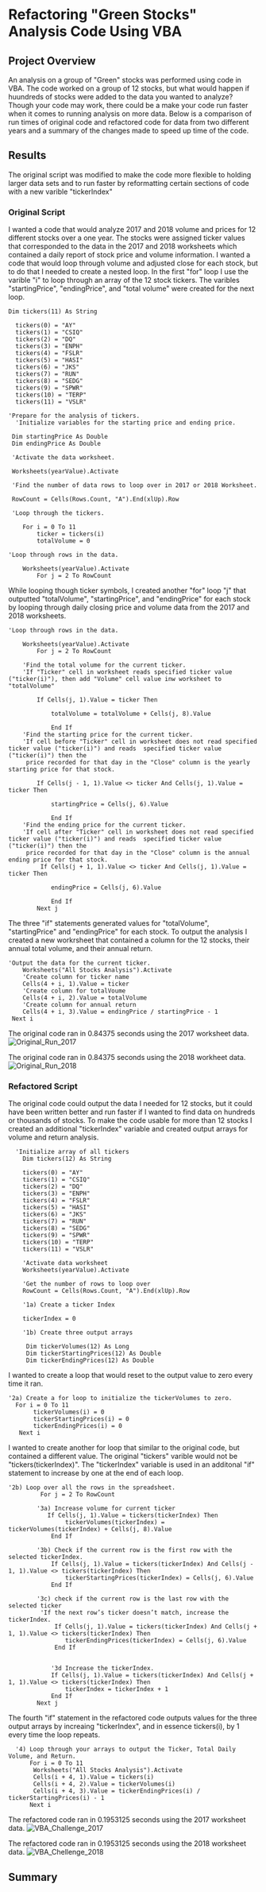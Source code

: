 # Refactoring "Green Stocks" Analysis Code Using VBA
## Project Overview 
An analysis on a group of "Green" stocks was performed using code in VBA. The code worked on a group of 12 stocks, but what would happen if huundreds of stocks were added to the data you wanted to analyze? Though your code may work, there could be a make your code run faster when it comes to running analysis on more data. Below is a comparison of run times of original code and refactored code for data from two different years and a summary of the changes made to speed up time of the code. 
 
## Results
The original script was modified to make the code more flexible to holding larger data sets and to run faster by reformatting certain sections of code with a new varible "tickerIndex" 
### Original Script 
I wanted a code that would analyze 2017 and 2018 volume and prices for 12 different stocks over a one year. The stocks were assigned ticker values that corresponded to the data in the 2017 and 2018 worksheets which contained a daily report of stock price and volume information. I wanted a code that would loop through volume and adjusted close for each stock, but to do that I needed to create a nested loop. In the first "for" loop I use the varible "i" to loop through an array of the 12 stock tickers. The varibles "startingPrice", "endingPrice", and "total volume" were created for the next loop.

```
Dim tickers(11) As String
 
  tickers(0) = "AY"
  tickers(1) = "CSIQ"
  tickers(2) = "DQ"
  tickers(3) = "ENPH"
  tickers(4) = "FSLR"
  tickers(5) = "HASI"
  tickers(6) = "JKS"
  tickers(7) = "RUN"
  tickers(8) = "SEDG"
  tickers(9) = "SPWR"
  tickers(10) = "TERP"
  tickers(11) = "VSLR"
    
'Prepare for the analysis of tickers.
  'Initialize variables for the starting price and ending price.
    
 Dim startingPrice As Double
 Dim endingPrice As Double
    
 'Activate the data worksheet.
    
 Worksheets(yearValue).Activate
    
 'Find the number of data rows to loop over in 2017 or 2018 Worksheet.
    
 RowCount = Cells(Rows.Count, "A").End(xlUp).Row
 
 'Loop through the tickers.
    
    For i = 0 To 11
        ticker = tickers(i)
        totalVolume = 0
        
'Loop through rows in the data.

    Worksheets(yearValue).Activate
        For j = 2 To RowCount
 ```
While looping though ticker symbols, I created another "for" loop "j" that outputted "totalVolume", "startingPrice", and "endingPrice" for each stock by looping through daily closing price and volume data from the 2017 and 2018 worksheets. 
```
'Loop through rows in the data.

    Worksheets(yearValue).Activate
        For j = 2 To RowCount
        
    'Find the total volume for the current ticker.
    'If "Ticker" cell in worksheet reads specified ticker value ("ticker(i)"), then add "Volume" cell value inw worksheet to "totalVolume"
        
        If Cells(j, 1).Value = ticker Then
            
            totalVolume = totalVolume + Cells(j, 8).Value
            
            End If
    'Find the starting price for the current ticker.
    'If cell before "Ticker" cell in worksheet does not read specified ticker value ("ticker(i)") and reads  specified ticker value ("ticker(i)") then the   
     price recorded for that day in the "Close" column is the yearly starting price for that stock.
        
        If Cells(j - 1, 1).Value <> ticker And Cells(j, 1).Value = ticker Then
            
            startingPrice = Cells(j, 6).Value
            
            End If
    'Find the ending price for the current ticker.
    'If cell after "Ticker" cell in worksheet does not read specified ticker value ("ticker(i)") and reads  specified ticker value ("ticker(i)") then the
     price recorded for that day in the "Close" column is the annual ending price for that stock.
         If Cells(j + 1, 1).Value <> ticker And Cells(j, 1).Value = ticker Then
            
            endingPrice = Cells(j, 6).Value
            
            End If   
        Next j
```
The three "if" statements generated values for "totalVolume", "startingPrice" and "endingPrice" for each stock. To output the analysis I created a new workrsheet that contained a column for the 12 stocks, their annual total volume, and their annual return.
```
'Output the data for the current ticker.
    Worksheets("All Stocks Analysis").Activate
    'Create column for ticker name
    Cells(4 + i, 1).Value = ticker
    'Create column for totalVoume
    Cells(4 + i, 2).Value = totalVolume
    'Create column for annual return
    Cells(4 + i, 3).Value = endingPrice / startingPrice - 1
 Next i
```
The original code ran in 0.84375 seconds using the 2017 worksheet data.
![Original_Run_2017](https://user-images.githubusercontent.com/104794100/174687595-b8dd1075-7622-47de-a28b-ddf0a1e1229d.png)

The original code ran in 0.84375 seconds using the 2018 workheet data.
![Original_Run_2018](https://user-images.githubusercontent.com/104794100/174687599-53e5a46b-da6c-4b0f-82df-b77e732b9889.png)

### Refactored Script
The original code could output the data I needed for 12 stocks, but it could have been written better and run faster if I wanted to find data on hundreds or thousands of stocks. To make the code usable for more than 12 stocks I created an additional "tickerIndex" variable and created output arrays for volume and return analysis.
```
  'Initialize array of all tickers
    Dim tickers(12) As String
    
    tickers(0) = "AY"
    tickers(1) = "CSIQ"
    tickers(2) = "DQ"
    tickers(3) = "ENPH"
    tickers(4) = "FSLR"
    tickers(5) = "HASI"
    tickers(6) = "JKS"
    tickers(7) = "RUN"
    tickers(8) = "SEDG"
    tickers(9) = "SPWR"
    tickers(10) = "TERP"
    tickers(11) = "VSLR"
    
    'Activate data worksheet
    Worksheets(yearValue).Activate
    
    'Get the number of rows to loop over
    RowCount = Cells(Rows.Count, "A").End(xlUp).Row
    
    '1a) Create a ticker Index
    
    tickerIndex = 0
    
    '1b) Create three output arrays
    
     Dim tickerVolumes(12) As Long
     Dim tickerStartingPrices(12) As Double
     Dim tickerEndingPrices(12) As Double
 ```
I wanted to create a loop that would reset to the output value to zero every time it ran.
 ```
 '2a) Create a for loop to initialize the tickerVolumes to zero.
   For i = 0 To 11
        tickerVolumes(i) = 0
        tickerStartingPrices(i) = 0
        tickerEndingPrices(i) = 0
    Next i
 ```
I wanted to create another for loop that similar to the original code, but contained a different value. The original "tickers" varible would not be "tickers(tickerIndex)". The "tickerIndex" variable is used in an additonal "if" statement to increase by one at the end of each loop.
```
'2b) Loop over all the rows in the spreadsheet.
         For j = 2 To RowCount
       
        '3a) Increase volume for current ticker
           If Cells(j, 1).Value = tickers(tickerIndex) Then
                tickerVolumes(tickerIndex) = tickerVolumes(tickerIndex) + Cells(j, 8).Value
            End If
        
        '3b) Check if the current row is the first row with the selected tickerIndex.
            If Cells(j, 1).Value = tickers(tickerIndex) And Cells(j - 1, 1).Value <> tickers(tickerIndex) Then
                tickerStartingPrices(tickerIndex) = Cells(j, 6).Value
            End If
        
        '3c) check if the current row is the last row with the selected ticker
         'If the next row’s ticker doesn’t match, increase the tickerIndex.
             If Cells(j, 1).Value = tickers(tickerIndex) And Cells(j + 1, 1).Value <> tickers(tickerIndex) Then
                tickerEndingPrices(tickerIndex) = Cells(j, 6).Value
             End If
            

            '3d Increase the tickerIndex.
            If Cells(j, 1).Value = tickers(tickerIndex) And Cells(j + 1, 1).Value <> tickers(tickerIndex) Then
                tickerIndex = tickerIndex + 1
            End If
        Next j
 ```
 The fourth "if" statement in the refactored code outputs values for the three output arrays by increaing "tickerIndex", and in essence tickers(i), by 1
 every time the loop repeats.
 ```
   '4) Loop through your arrays to output the Ticker, Total Daily Volume, and Return.
       For i = 0 To 11
        Worksheets("All Stocks Analysis").Activate
        Cells(i + 4, 1).Value = tickers(i)
        Cells(i + 4, 2).Value = tickerVolumes(i)
        Cells(i + 4, 3).Value = tickerEndingPrices(i) / tickerStartingPrices(i) - 1
       Next i
 ```
 
The refactored code ran in 0.1953125 seconds using the 2017 worksheet data.
![VBA_Challenge_2017](https://user-images.githubusercontent.com/104794100/174687524-afa5235e-f507-4422-8f42-23cd8c37ed3a.png)

The refactored code ran in 0.1953125 seconds using the 2018 worksheet data.
![VBA_Chellenge_2018](https://user-images.githubusercontent.com/104794100/174687531-3e69b4e0-c545-457e-91ab-da07b114bfc9.png)

## Summary
